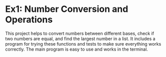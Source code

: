 # Ex1: Number Conversion and Operations

This project helps to convert numbers between different bases, check if two numbers are equal, and find the largest number in a list. It includes a program for trying these functions and tests to make sure everything works correctly. The main program is easy to use and works in the terminal.
